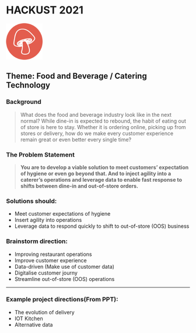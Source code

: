 # HACKUST 2021
<img src="/Media/Group_1.png" height="100px" width="100px" >

## **Theme**: Food and Beverage / Catering Technology

### Background

>What does the food and beverage industry look like in the next normal? While dine-in is expected to rebound, the habit of eating out of store is here to stay. Whether it is ordering online, picking up from stores or delivery, how do we make every customer experience remain great or even better every single time?

### The Problem Statement

>**You are to develop a viable solution to meet customers’ expectation of hygiene or even go beyond that. And to inject agility into a caterer’s operations and leverage data to enable fast response to shifts between dine-in and out-of-store orders.**

### Solutions should:
* Meet customer expectations of hygiene
* Insert agility into operations
* Leverage data to respond quickly to shift to out-of-store (OOS) business

### Brainstorm direction:
* Improving restaurant operations
* Improve customer experience
* Data-driven (Make use of customer data)
* Digitalise customer journy
* Streamline out-of-store (OOS) operations

---
### Example project directions(From PPT):
* The evolution of delivery
* IOT Kitchen
* Alternative data



